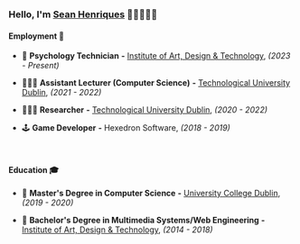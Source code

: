 ### Hello, I'm [Sean Henriques](https://iadt.ie/about/staff/sean-henriques/) 👋🏻👨🏻‍💻


#### Employment 💼
- 🧠 **Psychology Technician** **-** [Institute of Art, Design & Technology](https://iadt.ie), _(2023 - Present)_

- 👨🏻‍🏫 **Assistant Lecturer (Computer Science)** **-** [Technological University Dublin](https://www.tudublin.ie/), _(2021 - 2022)_

- 👨🏻‍🔬 **Researcher** **-** [Technological University Dublin](https://www.tudublin.ie/), _(2020 - 2022)_

- 🕹️ **Game Developer** **-** Hexedron Software, _(2018 - 2019)_

<br>

#### Education 🎓
- 📜 **Master's Degree in Computer Science** **-** [University College Dublin](https://ucd.ie), _(2019 - 2020)_

- 📜 **Bachelor's Degree in Multimedia Systems/Web Engineering** **-** [Institute of Art, Design & Technology](https://iadt.ie), _(2014 - 2018)_
